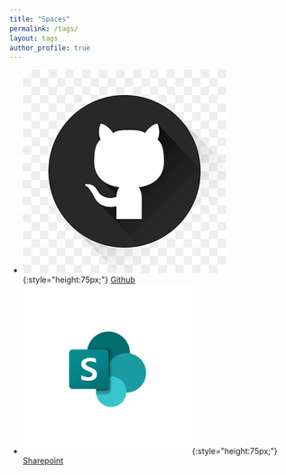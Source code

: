 ```yaml
---
title: "Spaces"
permalink: /tags/
layout: tags
author_profile: true
---
```



- ![](/img/github.png){:style="height:75px;"} [Github](https://github.com/MareGraph-EU) 
- ![](/img/sharepoint.png){:style="height:75px;"} [Sharepoint](https://vliz.sharepoint.com/sites/project_MAREGRAPH)
